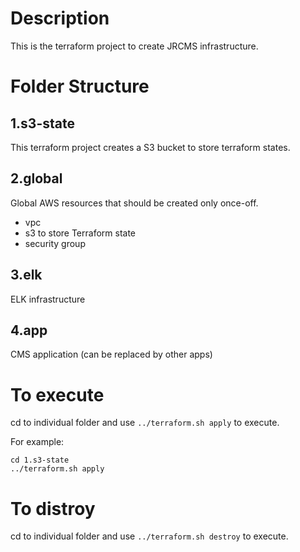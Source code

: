 # Description

This is the terraform project to create JRCMS infrastructure.

# Folder Structure

## 1.s3-state

This terraform project creates a S3 bucket to store terraform states.

## 2.global

Global AWS resources that should be created only once-off.
- vpc
- s3 to store Terraform state
- security group

## 3.elk

ELK infrastructure

## 4.app

CMS application (can be replaced by other apps)

# To execute

cd to individual folder and use `../terraform.sh apply` to execute.

For example:
```
cd 1.s3-state
../terraform.sh apply
```

# To distroy

cd to individual folder and use `../terraform.sh destroy` to execute.
